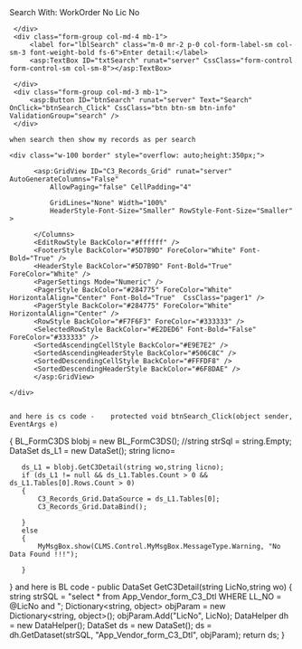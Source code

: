    <div class="form-inline row">
     <div class="form-group col-md-4 mb-1">
         <label for="lblAll" class="m-0 mr-2 p-0 col-form-label-sm col-sm-3 font-weight-bold fs-6">Search With:</label>
         <asp:DropDownList ID="ddlSearch" runat="server" CssClass="form-control form-control-sm col-sm-5">
             <asp:ListItem Value=""></asp:ListItem>
             <asp:ListItem Value="WorkOrderNo">WorkOrder No</asp:ListItem>
             <asp:ListItem Value="LicNo">Lic No</asp:ListItem>
         </asp:DropDownList>
      
     </div>
     <div class="form-group col-md-4 mb-1">
         <label for="lblSearch" class="m-0 mr-2 p-0 col-form-label-sm col-sm-3 font-weight-bold fs-6">Enter detail:</label>
         <asp:TextBox ID="txtSearch" runat="server" CssClass="form-control form-control-sm col-sm-8"></asp:TextBox>
       
     </div>
     <div class="form-group col-md-3 mb-1">
         <asp:Button ID="btnSearch" runat="server" Text="Search" OnClick="btnSearch_Click" CssClass="btn btn-sm btn-info" ValidationGroup="search" />
     </div>
 </div>
    
    when search then show my records as per search
    
    <div class="w-100 border" style="overflow: auto;height:350px;">
     
          <asp:GridView ID="C3_Records_Grid" runat="server" AutoGenerateColumns="False"
              AllowPaging="false" CellPadding="4" 

              GridLines="None" Width="100%" 
              HeaderStyle-Font-Size="Smaller" RowStyle-Font-Size="Smaller" >
<AlternatingRowStyle BackColor="#cccccc" ForeColor="#284775"/>
 <Columns>
              <asp:TemplateField HeaderText="ID" SortExpression="ID" Visible="False">
                  <ItemTemplate>
                      <asp:Label ID="ID" runat="server"></asp:Label>
                  </ItemTemplate>
              </asp:TemplateField>

                   
          </Columns>    
          <EditRowStyle BackColor="#ffffff" />
          <FooterStyle BackColor="#5D7B9D" ForeColor="White" Font-Bold="True" />
          <HeaderStyle BackColor="#5D7B9D" Font-Bold="True" ForeColor="White" />
          <PagerSettings Mode="Numeric" />
          <PagerStyle BackColor="#284775" ForeColor="White" HorizontalAlign="Center" Font-Bold="True"  CssClass="pager1" />
          <PagerStyle BackColor="#284775" ForeColor="White" HorizontalAlign="Center" />
          <RowStyle BackColor="#F7F6F3" ForeColor="#333333" />
          <SelectedRowStyle BackColor="#E2DED6" Font-Bold="False" ForeColor="#333333" />
          <SortedAscendingCellStyle BackColor="#E9E7E2" />
          <SortedAscendingHeaderStyle BackColor="#506C8C" />
          <SortedDescendingCellStyle BackColor="#FFFDF8" />
          <SortedDescendingHeaderStyle BackColor="#6F8DAE" />
          </asp:GridView>

    </div>


    and here is cs code -    protected void btnSearch_Click(object sender, EventArgs e)
   {
       BL_FormC3DS blobj = new BL_FormC3DS();
               //string strSql = string.Empty;
       DataSet ds_L1 = new DataSet();
       string licno=

       ds_L1 = blobj.GetC3Detail(string wo,string licno);
       if (ds_L1 != null && ds_L1.Tables.Count > 0 && ds_L1.Tables[0].Rows.Count > 0)
       {
           C3_Records_Grid.DataSource = ds_L1.Tables[0];
           C3_Records_Grid.DataBind();
                       
       }
       else
       {
           MyMsgBox.show(CLMS.Control.MyMsgBox.MessageType.Warning, "No Data Found !!!");
          
       }

   } and here is BL code -     public DataSet GetC3Detail(string LicNo,string wo)
     {
         string strSQL = "select * from App_Vendor_form_C3_Dtl  WHERE LL_NO = @LicNo and ";
         Dictionary<string, object> objParam = new Dictionary<string, object>();
         objParam.Add("LicNo", LicNo);
         DataHelper dh = new DataHelper();
         DataSet ds = new DataSet();
         ds = dh.GetDataset(strSQL, "App_Vendor_form_C3_Dtl", objParam);
         return ds;
     }
